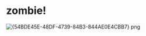 # zombie!

![{54BDE45E-48DF-4739-84B3-844AE0E4CBB7} png](https://user-images.githubusercontent.com/111953889/227481251-26b4961e-cf6a-4c07-9aec-c1a060fee740.jpg)
